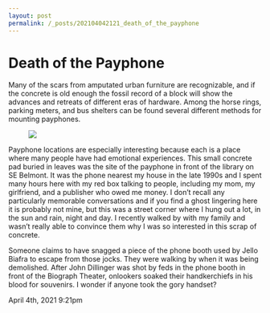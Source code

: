 ```yaml
---
layout: post
permalink: /_posts/202104042121_death_of_the_payphone
---
```


# Death of the Payphone

Many of the scars from amputated urban furniture are recognizable, and if the concrete is old enough the fossil record of a block will show the advances and retreats of different eras of hardware. Among the horse rings, parking meters, and bus shelters can be found several different methods for mounting payphones.

<figure class="tmblr-full" data-orig-height="3024" data-orig-width="4032"><img src="https://64.media.tumblr.com/c1104f7e61567756812b9129d1e5dc24/63d178c18d836385-a2/s540x810/da4f6f8adb692b2cc97757e2ef075de981eacc6d.jpg" data-orig-height="3024" data-orig-width="4032"/></figure>Payphone locations are especially interesting because each is a place where many people have had emotional experiences. This small concrete pad buried in leaves was the site of the payphone in front of the library on SE Belmont. It was the phone nearest my house in the late 1990s and I spent many hours here with my red box talking to people, including my mom, my girlfriend, and a publisher who owed me money. I don&rsquo;t recall any particularly memorable conversations and if you find a ghost lingering here it is probably not mine, but this was a street corner where I hung out a lot, in the sun and rain, night and day. I recently walked by with my family and wasn&rsquo;t really able to convince them why I was so interested in this scrap of concrete.

Someone claims to have snagged a piece of the phone booth used by Jello Biafra to escape from those jocks. They were walking by when it was being demolished. After John Dillinger was shot by feds in the phone booth in front of the Biograph Theater, onlookers soaked their handkerchiefs in his blood for souvenirs. I wonder if anyone took the gory handset?<br/>



<div id="footer">
<span id="timestamp"> April 4th, 2021 9:21pm </span>
</div>
